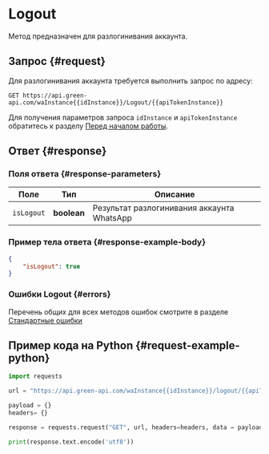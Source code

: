 # Logout

Метод предназначен для разлогинивания аккаунта.

## Запрос {#request}

Для разлогинивания аккаунта требуется выполнить запрос по адресу:
```
GET https://api.green-api.com/waInstance{{idInstance}}/Logout/{{apiTokenInstance}}
```

Для получения параметров запроса `idInstance` и `apiTokenInstance` обратитесь к разделу [Перед началом работы](/before-start#parameters).

## Ответ {#response}

### Поля ответа {#response-parameters}

Поле | Тип |  Описание
----- | ----- | ----- 
`isLogout` | **boolean** | Результат разлогинивания аккаунта WhatsApp

### Пример тела ответа {#response-example-body}

```json
{
    "isLogout": true
}
```

### Ошибки Logout {#errors}

Перечень общих для всех методов ошибок смотрите в разделе [Стандартные ошибки](/api/common-errors)

## Пример кода на Python  {#request-example-python}

```python
import requests

url = "https://api.green-api.com/waInstance{{idInstance}}/logout/{{apiTokenInstance}}"

payload = {}
headers= {}

response = requests.request("GET", url, headers=headers, data = payload)

print(response.text.encode('utf8'))
```